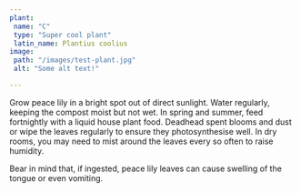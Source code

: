 ```yaml
---
plant:
 name: "C"
 type: "Super cool plant"
 latin_name: Plantius coolius
image:
 path: "/images/test-plant.jpg"
 alt: "Some alt text!"

---
```


Grow peace lily in a bright spot out of direct sunlight. Water regularly, keeping the compost moist but not wet. In spring and summer, feed fortnightly with a liquid house plant food. Deadhead spent blooms and dust or wipe the leaves regularly to ensure they photosynthesise well. In dry rooms, you may need to mist around the leaves every so often to raise humidity.

Bear in mind that, if ingested, peace lily leaves can cause swelling of the tongue or even vomiting.